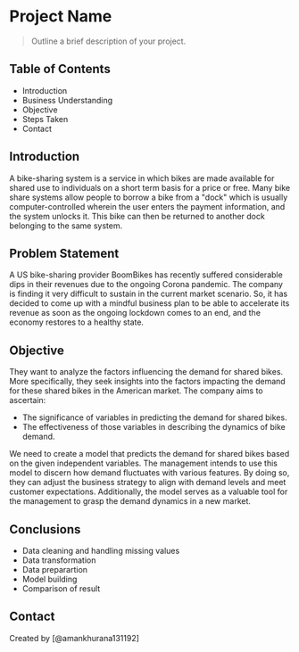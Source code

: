 # Project Name
> Outline a brief description of your project.


## Table of Contents
* Introduction
* Business Understanding
* Objective
* Steps Taken
* Contact

<!-- You can include any other section that is pertinent to your problem -->

## Introduction
A bike-sharing system is a service in which bikes are made available for shared use to individuals on a short term basis for a price or free. Many bike share systems allow people to borrow a bike from a "dock" which is usually computer-controlled wherein the user enters the payment information, and the system unlocks it. This bike can then be returned to another dock belonging to the same system.


## Problem Statement
A US bike-sharing provider BoomBikes has recently suffered considerable dips in their revenues due to the ongoing Corona pandemic. The company is finding it very difficult to sustain in the current market scenario. So, it has decided to come up with a mindful business plan to be able to accelerate its revenue as soon as the ongoing lockdown comes to an end, and the economy restores to a healthy state.


## Objective

They want to analyze the factors influencing the demand for shared bikes. More specifically, they seek insights into the factors impacting the demand for these shared bikes in the American market. The company aims to ascertain:

- The significance of variables in predicting the demand for shared bikes.
- The effectiveness of those variables in describing the dynamics of bike demand.

We need to create a model that predicts the demand for shared bikes based on the given independent variables. The management intends to use this model to discern how demand fluctuates with various features. By doing so, they can adjust the business strategy to align with demand levels and meet customer expectations. Additionally, the model serves as a valuable tool for the management to grasp the demand dynamics in a new market.

## Conclusions
- Data cleaning and handling missing values
- Data transformation
- Data preparartion
- Model building
- Comparison of result



## Contact
Created by [@amankhurana131192] 